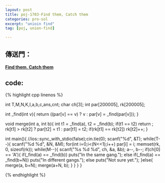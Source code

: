 ```yaml
---
layout: post
title: poj-1703-Find them, Catch them
categories: pro-sol
excerpt: "unioin find"
tag: [poj, union-find]

---
```


## 傳送門：

#### [Find them, Catch them](http://poj.org/problem?id=1703)

## code:

{% highlight cpp linenos %}

int T,M,N,K,I,a,b,c,ans,cnt;
char ch[3];
int par[200005], rk[200005];

int _find(int v){
  return ((par[v] == v) ? v : par[v] = _find(par[v]));
}

void merge(int a, int b){
  int t1 = _find(a), t2 = _find(b);
  if(t1 == t2) return ;
  rk[t1] > rk[t2] ? par[t2] = t1 : par[t1] = t2;
  if(rk[t1] == rk[t2]) rk[t2]++;
}

int main(){
  //ios::sync_with_stdio(false);cin.tie(0);
  scanf("%d", &T);
  while(T--){
    scanf("%d %d", &N, &M);
    for(int i=0;i<(N<<1);i++) par[i] = i;
    memset(rk, 0, sizeof(rk));
    while(M--){
      scanf("%s %d %d", ch, &a, &b);
      a--, b--;
      if(ch[0] == 'A'){
        if(_find(a) == _find(b)) puts("In the same gang.");
        else if(_find(a) == _find(b+N)) puts("In different gangs.");
        else puts("Not sure yet.");
      }else{
        merge(a, b+N);
        merge(a+N, b);
      }
    }
  }
}

{% endhighlight %}
